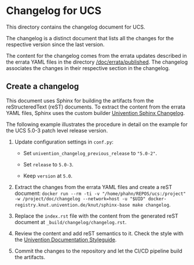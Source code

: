 # Changelog for UCS

This directory contains the changelog document for UCS.

The changelog is a distinct document that lists all the changes for the
respective version since the last version.

The content for the changelog comes from the errata updates described in the
errata YAML files in the directory
[/doc/errata/published](../errata/published). The changelog associates the
changes in their respective section in the changelog.

## Create a changelog

This document uses Sphinx for building the artifacts from the reStructeredText
(reST) documents. To extract the content from the errata YAML files, Sphinx
uses the custom builder [Univention Sphinx
Changelog](https://git.knut.univention.de/univention/documentation/univention_sphinx_changelog).

The following example illustrates the procedure in detail on the example for
the UCS 5.0-3 patch level release version.

1. Update configuration settings in `conf.py`:

   * Set `univention_changelog_previous_release` to `"5.0-2"`.

   * Set `release` to `5.0-3`.

   * Keep `version` at `5.0`.

1. Extract the changes from the errata YAML files and create a reST document:
   `docker run --rm -ti -v "/home/phahn/REPOS/ucs:/project" -w /project/doc/changelog --network=host -u "$UID" docker-registry.knut.univention.de/knut/sphinx-base make changelog`.

1. Replace the `index.rst` file with the content from the generated reST
   document at `_build/changelog/changelog.rst`.

1. Review the content and add reST semantics to it. Check the style with the
   [Univention Documentation
   Styleguide](https://univention.gitpages.knut.univention.de/documentation/styleguide/).

1. Commit the changes to the repository and let the CI/CD pipeline build the
   artifacts.

